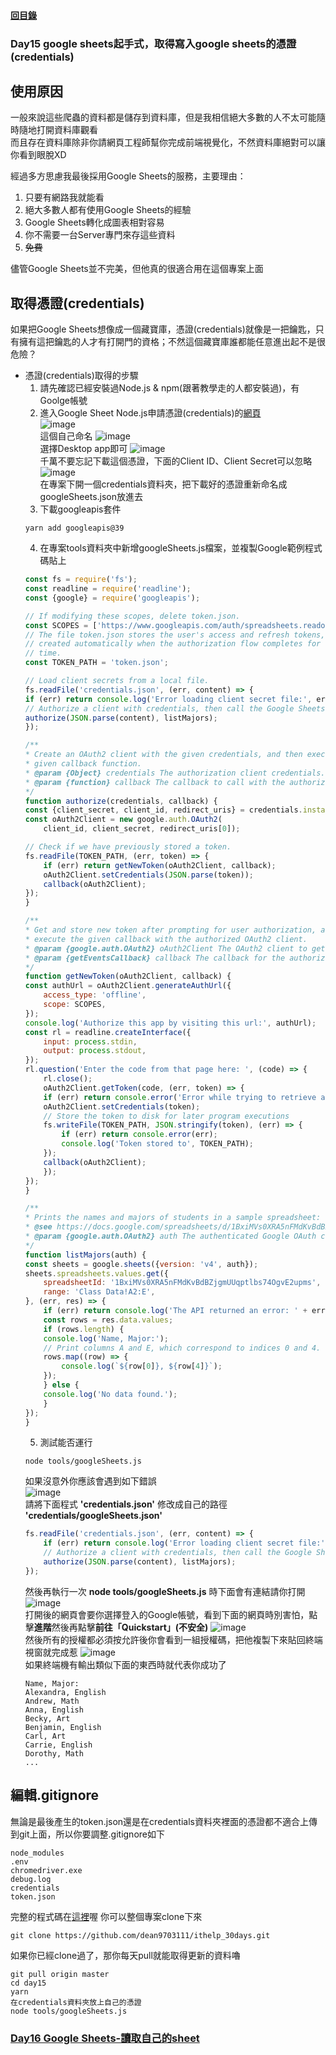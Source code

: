 #### [回目錄](../README.md)
### Day15 google sheets起手式，取得寫入google sheets的憑證(credentials)

使用原因
----
一般來說這些爬蟲的資料都是儲存到資料庫，但是我相信絕大多數的人不太可能隨時隨地打開資料庫觀看  
而且存在資料庫除非你請網頁工程師幫你完成前端視覺化，不然資料庫絕對可以讓你看到眼脫XD  

經過多方思慮我最後採用Google Sheets的服務，主要理由：
1. 只要有網路我就能看
2. 絕大多數人都有使用Google Sheets的經驗
3. Google Sheets轉化成圖表相對容易
4. 你不需要一台Server專門來存這些資料
5. ~~免費~~

儘管Google Sheets並不完美，但他真的很適合用在這個專案上面  

取得憑證(credentials)
------------------------
如果把Google Sheets想像成一個藏寶庫，憑證(credentials)就像是一把鑰匙，只有擁有這把鑰匙的人才有打開門的資格；不然這個藏寶庫誰都能任意進出起不是很危險？  

* 憑證(credentials)取得的步驟
    1. 請先確認已經安裝過Node.js & npm(跟著教學走的人都安裝過)，有Goolge帳號
    2. 進入Google Sheet Node.js申請憑證(credentials)的[網頁](https://developers.google.com/sheets/api/quickstart/nodejs)  
    ![image](./article_img/googlesheet1.png)  
    這個自己命名
    ![image](./article_img/googlesheet2.png)  
    選擇Desktop app即可
    ![image](./article_img/googlesheet3.png)  
    千萬不要忘記下載這個憑證，下面的Client ID、Client Secret可以忽略
    ![image](./article_img/googlesheet4.png)  
    在專案下開一個credentials資料夾，把下載好的憑證重新命名成googleSheets.json放進去
    3. 下載googleapis套件
    ```
    yarn add googleapis@39
    ```  
    4. 在專案tools資料夾中新增googleSheets.js檔案，並複製Google範例程式碼貼上
    ```js
    const fs = require('fs');
    const readline = require('readline');
    const {google} = require('googleapis');

    // If modifying these scopes, delete token.json.
    const SCOPES = ['https://www.googleapis.com/auth/spreadsheets.readonly'];
    // The file token.json stores the user's access and refresh tokens, and is
    // created automatically when the authorization flow completes for the first
    // time.
    const TOKEN_PATH = 'token.json';

    // Load client secrets from a local file.
    fs.readFile('credentials.json', (err, content) => {
    if (err) return console.log('Error loading client secret file:', err);
    // Authorize a client with credentials, then call the Google Sheets API.
    authorize(JSON.parse(content), listMajors);
    });

    /**
    * Create an OAuth2 client with the given credentials, and then execute the
    * given callback function.
    * @param {Object} credentials The authorization client credentials.
    * @param {function} callback The callback to call with the authorized client.
    */
    function authorize(credentials, callback) {
    const {client_secret, client_id, redirect_uris} = credentials.installed;
    const oAuth2Client = new google.auth.OAuth2(
        client_id, client_secret, redirect_uris[0]);

    // Check if we have previously stored a token.
    fs.readFile(TOKEN_PATH, (err, token) => {
        if (err) return getNewToken(oAuth2Client, callback);
        oAuth2Client.setCredentials(JSON.parse(token));
        callback(oAuth2Client);
    });
    }

    /**
    * Get and store new token after prompting for user authorization, and then
    * execute the given callback with the authorized OAuth2 client.
    * @param {google.auth.OAuth2} oAuth2Client The OAuth2 client to get token for.
    * @param {getEventsCallback} callback The callback for the authorized client.
    */
    function getNewToken(oAuth2Client, callback) {
    const authUrl = oAuth2Client.generateAuthUrl({
        access_type: 'offline',
        scope: SCOPES,
    });
    console.log('Authorize this app by visiting this url:', authUrl);
    const rl = readline.createInterface({
        input: process.stdin,
        output: process.stdout,
    });
    rl.question('Enter the code from that page here: ', (code) => {
        rl.close();
        oAuth2Client.getToken(code, (err, token) => {
        if (err) return console.error('Error while trying to retrieve access token', err);
        oAuth2Client.setCredentials(token);
        // Store the token to disk for later program executions
        fs.writeFile(TOKEN_PATH, JSON.stringify(token), (err) => {
            if (err) return console.error(err);
            console.log('Token stored to', TOKEN_PATH);
        });
        callback(oAuth2Client);
        });
    });
    }

    /**
    * Prints the names and majors of students in a sample spreadsheet:
    * @see https://docs.google.com/spreadsheets/d/1BxiMVs0XRA5nFMdKvBdBZjgmUUqptlbs74OgvE2upms/edit
    * @param {google.auth.OAuth2} auth The authenticated Google OAuth client.
    */
    function listMajors(auth) {
    const sheets = google.sheets({version: 'v4', auth});
    sheets.spreadsheets.values.get({
        spreadsheetId: '1BxiMVs0XRA5nFMdKvBdBZjgmUUqptlbs74OgvE2upms',
        range: 'Class Data!A2:E',
    }, (err, res) => {
        if (err) return console.log('The API returned an error: ' + err);
        const rows = res.data.values;
        if (rows.length) {
        console.log('Name, Major:');
        // Print columns A and E, which correspond to indices 0 and 4.
        rows.map((row) => {
            console.log(`${row[0]}, ${row[4]}`);
        });
        } else {
        console.log('No data found.');
        }
    });
    }
    ```
    5. 測試能否運行
    ```
    node tools/googleSheets.js
    ```
    如果沒意外你應該會遇到如下錯誤  
    ![image](./article_img/credentials.png)  
    請將下面程式 **'credentials.json'** 修改成自己的路徑 **'credentials/googleSheets.json'** 
    ```js
    fs.readFile('credentials.json', (err, content) => {
        if (err) return console.log('Error loading client secret file:', err);
        // Authorize a client with credentials, then call the Google Sheets API.
        authorize(JSON.parse(content), listMajors);
    });
    ```
    然後再執行一次 **node tools/googleSheets.js** 時下面會有連結請你打開
    ![image](./article_img/credentials_link.png)  
    打開後的網頁會要你選擇登入的Google帳號，看到下面的網頁時別害怕，點擊**進階**然後再點擊**前往「Quickstart」(不安全)**
    ![image](./article_img/warning_web.png)  
    然後所有的授權都必須按允許後你會看到一組授權碼，把他複製下來貼回終端視窗就完成惹
    ![image](./article_img/credentails_code.png)  
    如果終端機有輸出類似下面的東西時就代表你成功了
    ```
    Name, Major:
    Alexandra, English
    Andrew, Math
    Anna, English
    Becky, Art
    Benjamin, English
    Carl, Art
    Carrie, English
    Dorothy, Math
    ...
    ```
編輯.gitignore
--------------------------------------------------------
無論是最後產生的token.json還是在credentials資料夾裡面的憑證都不適合上傳到git上面，所以你要調整.gitignore如下  
```
node_modules
.env
chromedriver.exe
debug.log
credentials
token.json
```

完整的程式碼在[這裡](https://github.com/dean9703111/ithelp_30days/day15)喔
你可以整個專案clone下來  
```
git clone https://github.com/dean9703111/ithelp_30days.git
```
如果你已經clone過了，那你每天pull就能取得更新的資料嚕  
```
git pull origin master
cd day15
yarn
在credentials資料夾放上自己的憑證
node tools/googleSheets.js
```
### [Day16 Google Sheets-讀取自己的sheet](/day16/README.md)